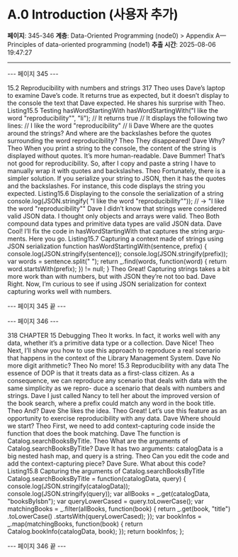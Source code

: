 # A.0 Introduction (사용자 추가)

**페이지**: 345-346
**계층**: Data-Oriented Programming (node0) > Appendix A—Principles of data-oriented programming (node1)
**추출 시간**: 2025-08-06 19:47:27

---


--- 페이지 345 ---

15.2 Reproducibility with numbers and strings 317
Theo uses Dave’s laptop to examine Dave’s code. It returns true as expected, but it doesn’t
display to the console the text that Dave expected. He shares his surprise with Theo.
Listing15.5 Testing hasWordStartingWith
hasWordStartingWith("I like the word \"reproducibility\"", "li");
// It returns true
// It displays the following two lines:
// I like the word "reproducibility"
// li
Dave Where are the quotes around the strings? And where are the backslashes
before the quotes surrounding the word reproducibility?
Theo They disappeared!
Dave Why?
Theo When you print a string to the console, the content of the string is displayed
without quotes. It’s more human-readable.
Dave Bummer! That’s not good for reproducibility. So, after I copy and paste a
string I have to manually wrap it with quotes and backslashes.
Theo Fortunately, there is a simpler solution. If you serialize your string to JSON,
then it has the quotes and the backslashes. For instance, this code displays the
string you expected.
Listing15.6 Displaying to the console the serialization of a string
console.log(JSON.stringify(
"I like the word \"reproducibility\""));
// → "I like the word \"reproducibility\""
Dave I didn’t know that strings were considered valid JSON data. I thought only
objects and arrays were valid.
Theo Both compound data types and primitive data types are valid JSON data.
Dave Cool! I’ll fix the code in hasWordStartingWith that captures the string argu-
ments. Here you go.
Listing15.7 Capturing a context made of strings using JSON serialization
function hasWordStartingWith(sentence, prefix) {
console.log(JSON.stringify(sentence));
console.log(JSON.stringify(prefix));
var words = sentence.split(" ");
return _.find(words, function(word) {
return word.startsWith(prefix);
}) != null;
}
Theo Great! Capturing strings takes a bit more work than with numbers, but with
JSON they’re not too bad.
Dave Right. Now, I’m curious to see if using JSON serialization for context capturing
works well with numbers.

--- 페이지 345 끝 ---


--- 페이지 346 ---

318 CHAPTER 15 Debugging
Theo It works. In fact, it works well with any data, whether it’s a primitive data type or
a collection.
Dave Nice!
Theo Next, I’ll show you how to use this approach to reproduce a real scenario that
happens in the context of the Library Management System.
Dave No more digit arithmetic?
Theo No more!
15.3 Reproducibility with any data
The essence of DOP is that it treats data as a first-class citizen. As a consequence, we
can reproduce any scenario that deals with data with the same simplicity as we repro-
duce a scenario that deals with numbers and strings.
Dave I just called Nancy to tell her about the improved version of the book search,
where a prefix could match any word in the book title.
Theo And?
Dave She likes the idea.
Theo Great! Let’s use this feature as an opportunity to exercise reproducibility with
any data.
Dave Where should we start?
Theo First, we need to add context-capturing code inside the function that does the
book matching.
Dave The function is Catalog.searchBooksByTitle.
Theo What are the arguments of Catalog.searchBooksByTitle?
Dave It has two arguments: catalogData is a big nested hash map, and query is a
string.
Theo Can you edit the code and add the context-capturing piece?
Dave Sure. What about this code?
Listing15.8 Capturing the arguments of Catalog.searchBooksByTitle
Catalog.searchBooksByTitle = function(catalogData, query) {
console.log(JSON.stringify(catalogData));
console.log(JSON.stringify(query));
var allBooks = _.get(catalogData, "booksByIsbn");
var queryLowerCased = query.toLowerCase();
var matchingBooks = _.filter(allBooks, function(book) {
return _.get(book, "title")
.toLowerCase()
.startsWith(queryLowerCased);
});
var bookInfos = _.map(matchingBooks, function(book) {
return Catalog.bookInfo(catalogData, book);
});
return bookInfos;
};

--- 페이지 346 끝 ---

